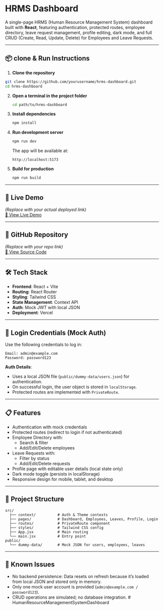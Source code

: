 # HRMS Dashboard

A single-page HRMS (Human Resource Management System) dashboard built with **React**, featuring authentication, protected routes, employee directory, leave request management, profile editing, dark mode, and full CRUD (Create, Read, Update, Delete) for Employees and Leave Requests.

---

## 📦 clone & Run Instructions

1. **Clone the repository**
```bash
git clone https://github.com/yourusername/hrms-dashboard.git
cd hrms-dashboard
```
2. **Open a terminal in the project folder**
   ```bash
   cd path/to/hrms-dashboard
   ```

3. **Install dependencies**
   ```bash
   npm install
   ```

4. **Run development server**
   ```bash
   npm run dev
   ```
   The app will be available at:
   ```
   http://localhost:5173
   ```

5. **Build for production**
   ```bash
   npm run build
   ```

---

## 📌 Live Demo
*(Replace with your actual deployed link)*  
[🔗 View Live Demo](https://your-vercel-link-here)

---

## 📂 GitHub Repository
*(Replace with your repo link)*  
[🔗 View Source Code](https://github.com/yourusername/hrms-dashboard)

---

## 🛠 Tech Stack
- **Frontend**: React + Vite
- **Routing**: React Router
- **Styling**: Tailwind CSS
- **State Management**: Context API
- **Auth**: Mock JWT with local JSON
- **Deployment**: Vercel

---

## 🔑 Login Credentials (Mock Auth)
Use the following credentials to log in:
```
Email: admin@example.com
Password: password123
```

**Auth Details**:
- Uses a local JSON file (`public/dummy-data/users.json`) for authentication.
- On successful login, the user object is stored in `localStorage`.
- Protected routes are implemented with `PrivateRoute`.

---

## 📋 Features
- Authentication with mock credentials
- Protected routes (redirect to login if not authenticated)
- Employee Directory with:
  - Search & filter
  - Add/Edit/Delete employees
- Leave Requests with:
  - Filter by status
  - Add/Edit/Delete requests
- Profile page with editable user details (local state only)
- Dark mode toggle (persists in localStorage)
- Responsive design for mobile, tablet, and desktop

---

## 📁 Project Structure
```plaintext
src/
  ├── context/          # Auth & Theme contexts
  ├── pages/            # Dashboard, Employees, Leaves, Profile, Login
  ├── routes/           # PrivateRoute component
  ├── styles/           # Tailwind CSS config
  ├── App.jsx           # Main routing
  └── main.jsx          # Entry point
public/
  └── dummy-data/       # Mock JSON for users, employees, leaves
```

---

## 🐞 Known Issues
- No backend persistence: Data resets on refresh because it’s loaded from local JSON and stored only in memory.
- Only one mock user account is provided (`admin@example.com / password123`).
- CRUD operations are simulated; no database integration.
#   H u m a n R e s o u r c e M a n a g e m e n t S y s t e m D a s h b o a r d 
 
 
